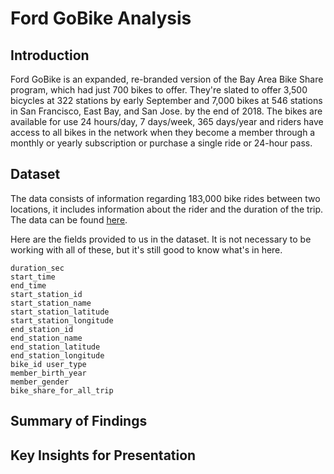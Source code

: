 # Ford GoBike Analysis


## Introduction

Ford GoBike is an expanded, re-branded version of the Bay Area Bike Share program, which had just 700 bikes to offer. They're slated to offer 3,500 bicycles at 322 stations by early September and 7,000 bikes at 546 stations in San Francisco, East Bay, and San Jose. by the end of 2018. The bikes are available for use 24 hours/day, 7 days/week, 365 days/year and riders have access to all bikes in the network when they become a member through a monthly or yearly subscription or purchase a single ride or 24-hour pass.



## Dataset

The data consists of information regarding 183,000 bike rides between two locations, it includes information about the rider and the duration of the trip. The data can be found [here](https://www.kaggle.com/chirag02/ford-gobike-2019feb-tripdata).

Here are the fields provided to us in the dataset. It is not necessary to be working with all of these, but it's still good to know what's in here.

```
duration_sec
start_time
end_time
start_station_id
start_station_name
start_station_latitude
start_station_longitude
end_station_id
end_station_name
end_station_latitude
end_station_longitude
bike_id	user_type
member_birth_year
member_gender
bike_share_for_all_trip

```




## Summary of Findings



## Key Insights for Presentation


